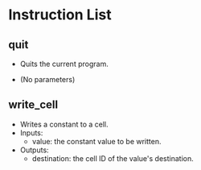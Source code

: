 # Instruction List

## quit

- Quits the current program.

- (No parameters)

## write_cell

- Writes a constant to a cell.
- Inputs:
    - value: the constant value to be written.
- Outputs:
    - destination: the cell ID of the value's destination.
